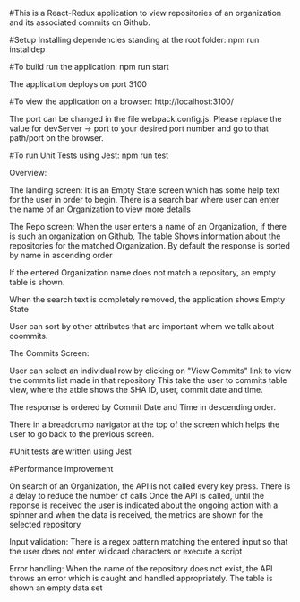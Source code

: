 #This is a React-Redux application to view repositories of an organization and its associated commits on Github.

#Setup
Installing dependencies standing at the root folder:
npm run installdep

#To build run the application:
npm run start

The application deploys on port 3100

#To view the application on a browser:
http://localhost:3100/

The port can be changed in the file webpack.config.js. Please replace the value for devServer -> port to your desired port number
and go to that path/port on the browser.

#To run Unit Tests using Jest:
npm run test

Overview:

The landing screen:
It is an Empty State screen which has some help text for the user in order to begin.
There is a search bar where user can enter the name of an Organization to view more details

The Repo screen:
When the user enters a name of an Organization, if there is such an organization on Github,
The table Shows information about the repositories for the matched Organization.
By default the response is sorted by name in ascending order

If the entered Organization name does not match a repository, an empty table is shown.

When the search text is completely removed, the application shows Empty State

User can sort by other attributes that are important whem we talk about coommits.


The Commits Screen:

User can select an individual row by clicking on "View Commits" link to view the commits
list made in that repository
This take the user to commits table view, where the atble shows the SHA ID, user, commit date and time.

The response is ordered by Commit Date and Time in descending order.

There in a breadcrumb navigator at the top of the screen which helps the user to go back to the previous screen.



#Unit tests are written using Jest

#Performance Improvement

On search of an Organization, the API is not called every key press. There is a delay to reduce the number of calls
Once the API is called, until the reponse is received the user is indicated about the ongoing action with a spinner
and when the data is received, the metrics are shown for the selected repository

Input validation:
There is a regex pattern matching the entered input so that the user does not enter wildcard characters or execute a script

Error handling:
When the name of the repository does not exist, the API throws an error which is caught and handled appropriately. The table is shown an empty data set




